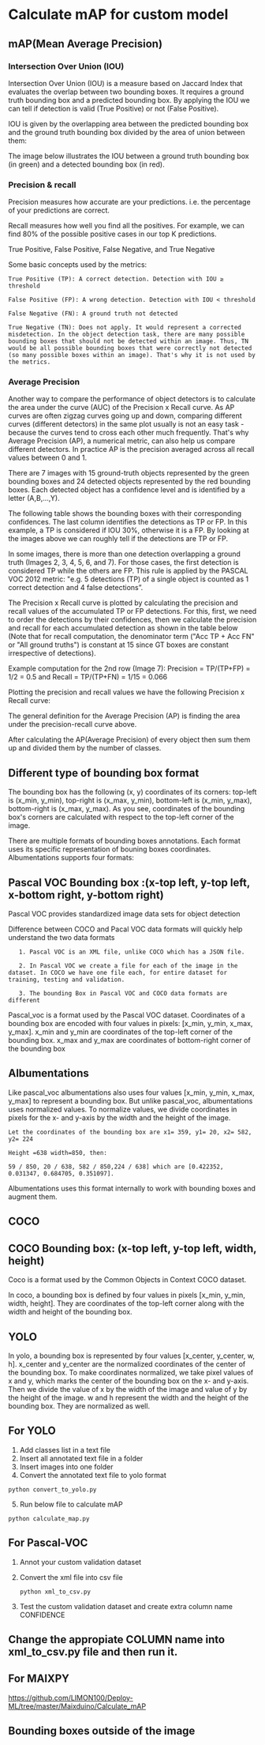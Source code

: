 # Calculate mAP for custom model

## mAP(Mean Average Precision)

### Intersection Over Union (IOU)

Intersection Over Union (IOU) is a measure based on Jaccard Index that evaluates the overlap between two bounding boxes. It requires a ground truth bounding box and a predicted bounding box. By applying the IOU we can tell if detection is valid (True Positive) or not (False Positive).

IOU is given by the overlapping area between the predicted bounding box and the ground truth bounding box divided by the area of union between them:  

 

The image below illustrates the IOU between a ground truth bounding box (in green) and a detected bounding box (in red).


### Precision & recall

Precision measures how accurate are your predictions. i.e. the percentage of your predictions are correct.

Recall measures how well you find all the positives. For example, we can find 80% of the possible positive cases in our top K predictions.

True Positive, False Positive, False Negative, and True Negative

Some basic concepts used by the metrics:

    True Positive (TP): A correct detection. Detection with IOU ≥ threshold

    False Positive (FP): A wrong detection. Detection with IOU < threshold

    False Negative (FN): A ground truth not detected

    True Negative (TN): Does not apply. It would represent a corrected misdetection. In the object detection task, there are many possible bounding boxes that should not be detected within an image. Thus, TN would be all possible bounding boxes that were correctly not detected (so many possible boxes within an image). That's why it is not used by the metrics.
    
    
### Average Precision

Another way to compare the performance of object detectors is to calculate the area under the curve (AUC) of the Precision x Recall curve. As AP curves are often zigzag curves going up and down, comparing different curves (different detectors) in the same plot usually is not an easy task - because the curves tend to cross each other much frequently. That's why Average Precision (AP), a numerical metric, can also help us compare different detectors. In practice AP is the precision averaged across all recall values between 0 and 1.


There are 7 images with 15 ground-truth objects represented by the green bounding boxes and 24 detected objects represented by the red bounding boxes. Each detected object has a confidence level and is identified by a letter (A,B,...,Y).

The following table shows the bounding boxes with their corresponding confidences. The last column identifies the detections as TP or FP. In this example, a TP is considered if IOU 30%, otherwise it is a FP. By looking at the images above we can roughly tell if the detections are TP or FP.


In some images, there is more than one detection overlapping a ground truth (Images 2, 3, 4, 5, 6, and 7). For those cases, the first detection is considered TP while the others are FP. This rule is applied by the PASCAL VOC 2012 metric: "e.g. 5 detections (TP) of a single object is counted as 1 correct detection and 4 false detections”.

The Precision x Recall curve is plotted by calculating the precision and recall values of the accumulated TP or FP detections. For this, first, we need to order the detections by their confidences, then we calculate the precision and recall for each accumulated detection as shown in the table below (Note that for recall computation, the denominator term ("Acc TP + Acc FN" or "All ground truths") is constant at 15 since GT boxes are constant irrespective of detections).


Example computation for the 2nd row (Image 7): Precision = TP/(TP+FP) = 1/2 = 0.5 and Recall = TP/(TP+FN) = 1/15 = 0.066


Plotting the precision and recall values we have the following Precision x Recall curve:

The general definition for the Average Precision (AP) is finding the area under the precision-recall curve above.

After calculating the AP(Average Precision) of every object then sum them up and divided them by the number of classes.

## Different type of bounding box format

The bounding box has the following (x, y) coordinates of its corners: top-left is (x_min, y_min), top-right is (x_max, y_min), bottom-left is (x_min, y_max), bottom-right is (x_max, y_max). As you see, coordinates of the bounding box's corners are calculated with respect to the top-left corner of the image.

There are multiple formats of bounding boxes annotations. Each format uses its specific representation of bouning boxes coordinates. Albumentations supports four formats:  


## Pascal VOC Bounding box :(x-top left, y-top left, x-bottom right, y-bottom right)

Pascal VOC provides standardized image data sets for object detection

Difference between COCO and Pacal VOC data formats will quickly help understand the two data formats

       1. Pascal VOC is an XML file, unlike COCO which has a JSON file.

       2. In Pascal VOC we create a file for each of the image in the dataset. In COCO we have one file each, for entire dataset for training, testing and validation.

       3. The bounding Box in Pascal VOC and COCO data formats are different

Pascal_voc is a format used by the Pascal VOC dataset. Coordinates of a bounding box are encoded with four values in pixels: [x_min, y_min, x_max, y_max]. x_min and y_min are coordinates of the top-left corner of the bounding box. x_max and y_max are coordinates of bottom-right corner of the bounding box


## Albumentations

Like pascal_voc albumentations also uses four values [x_min, y_min, x_max, y_max] to represent a bounding box. But unlike pascal_voc, albumentations uses normalized values. To normalize values, we divide coordinates in pixels for the x- and y-axis by the width and the height of the image.

    Let the coordinates of the bounding box are x1= 359, y1= 20, x2= 582, y2= 224 

    Height =638 width=850, then:

    59 / 850, 20 / 638, 582 / 850,224 / 638] which are [0.422352, 0.031347, 0.684705, 0.351097].

Albumentations uses this format internally to work with bounding boxes and augment them.

## COCO

## COCO Bounding box: (x-top left, y-top left, width, height)

Coco is a format used by the Common Objects in Context COCO dataset.

In coco, a bounding box is defined by four values in pixels [x_min, y_min, width, height]. They are coordinates of the top-left corner along with the width and height of the bounding box.


## YOLO

In yolo, a bounding box is represented by four values [x_center, y_center, w, h]. x_center and y_center are the normalized coordinates of the center of the bounding box. To make coordinates normalized, we take pixel values of x and y, which marks the center of the bounding box on the x- and y-axis. Then we divide the value of x by the width of the image and value of y by the height of the image. w and h represent the width and the height of the bounding box. They are normalized as well.


## For YOLO
       
   1. Add classes list in a text file
   2. Insert all annotated text file in a folder
   3. Insert images into one folder
   4. Convert the annotated text file to yolo format
           
    python convert_to_yolo.py
    
   5. Run below file to calculate mAP
     
    python calculate_map.py

## For Pascal-VOC
1. Annot your custom validation dataset
2. Convert the xml file into csv file

       python xml_to_csv.py
    
4. Test the custom validation dataset and create extra column name CONFIDENCE


## Change the appropiate COLUMN name into xml_to_csv.py file and then run it.

## For MAIXPY

https://github.com/LIMON100/Deploy-ML/tree/master/Maixduino/Calculate_mAP



## Bounding boxes outside of the image
